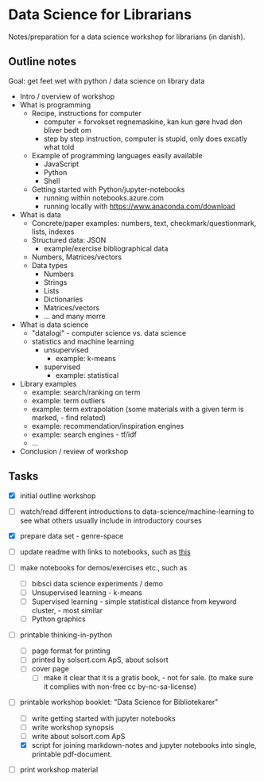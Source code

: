 # Data Science for Librarians

Notes/preparation for a data science workshop for librarians (in danish).

## Outline notes

Goal: get feet wet with python / data science on library data

- Intro / overview of workshop
- What is programming
    - Recipe, instructions for computer
        - computer = forvokset regnemaskine, kan kun gøre hvad den bliver bedt om
        - step by step instruction, computer is stupid, only does excatly what told
    - Example of programming languages easily available
        - JavaScript
        - Python
        - Shell
    - Getting started with Python/jupyter-notebooks
        - running within notebooks.azure.com
        - running locally with https://www.anaconda.com/download
- What is data
    - Concrete/paper examples: numbers, text, checkmark/questionmark, lists, indexes
    - Structured data: JSON
        - example/exercise bibliographical data
    - Numbers, Matrices/vectors
    - Data types
        - Numbers
        - Strings
        - Lists
        - Dictionaries
        - Matrices/vectors
        - ... and many morre
- What is data science
    - "datalogi" - computer science vs. data science
    - statistics and machine learning
        - unsupervised
            - example: k-means
        - supervised
            - example: statistical
- Library examples
    - example: search/ranking on term
    - example: term outliers
    - example: term extrapolation (some materials with a given term is marked, - find related)
    - example: recommendation/inspiration engines
    - example: search engines - tf/idf
    - ...
- Conclusion / review of workshop

## Tasks

- [x] initial outline workshop
- [ ] watch/read different introductions to data-science/machine-learning to see what others usually include in introductory courses
- [x] prepare data set - genre-space
- [ ] update readme with links to notebooks, such as [this](./notebooks/recommender.ipynb)
- [ ] make notebooks for demos/exercises etc., such as
    - [ ] bibsci data science experiments / demo
    - [ ] Unsupervised learning - k-means
    - [ ] Supervised learning - simple statistical distance from keyword cluster, - most similar 
    - [ ] Python graphics 
- [ ] printable thinking-in-python
    - [ ] page format for printing
    - [ ] printed by solsort.com ApS, about solsort
    - [ ] cover page
        - [ ] make it clear that it is a gratis book, - not for sale. (to make sure it complies with non-free cc by-nc-sa-license)
- [ ] printable workshop booklet: "Data Science for Bibliotekarer"
    - [ ] write getting started with jupyter notebooks
    - [ ] write workshop synopsis
    - [ ] write about solsort.com ApS
    - [x] script for joining markdown-notes and jupyter notebooks into single, printable pdf-document.
- [ ] print workshop material


